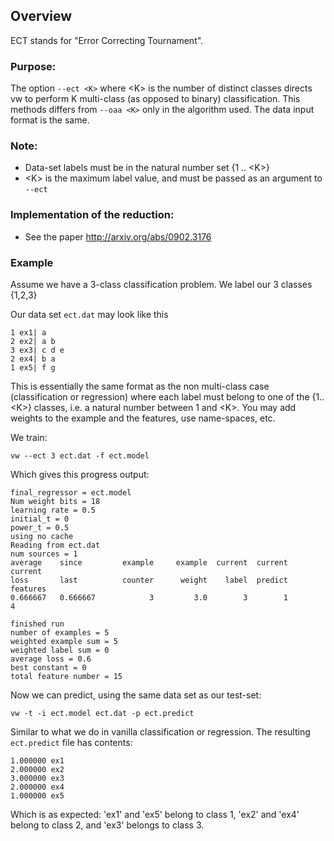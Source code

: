 ## Overview
ECT stands for "Error Correcting Tournament".

### Purpose:
The option `--ect <K>` where \<K\> is the number of distinct classes
directs vw to perform K multi-class (as opposed to binary)
classification.  This methods differs from `--oaa <K>` only in
the algorithm used.  The data input format is the same.

### Note:
* Data-set labels must be in the natural number set {1 .. \<K\>}
* \<K\> is the maximum label value, and must be passed as an argument to `--ect`

### Implementation of the reduction:                                     
* See the paper http://arxiv.org/abs/0902.3176

### Example

Assume we have a 3-class classification problem. We label our 3 classes {1,2,3}

Our data set `ect.dat` may look like this

    1 ex1| a
    2 ex2| a b
    3 ex3| c d e
    2 ex4| b a
    1 ex5| f g

This is essentially the same format as the non multi-class case
(classification or regression) where each label must belong to one
of the {1..\<K\>} classes, i.e. a natural number between 1 and
\<K\>. You may add weights to the example and the features, use
name-spaces, etc.

We train:

    vw --ect 3 ect.dat -f ect.model

Which gives this progress output:

    final_regressor = ect.model
    Num weight bits = 18
    learning rate = 0.5
    initial_t = 0
    power_t = 0.5
    using no cache
    Reading from ect.dat
    num sources = 1
    average    since         example     example  current  current  current
    loss       last          counter      weight    label  predict  features
    0.666667   0.666667            3         3.0        3        1         4

    finished run
    number of examples = 5
    weighted example sum = 5
    weighted label sum = 0
    average loss = 0.6
    best constant = 0
    total feature number = 15

Now we can predict, using the same data set as our test-set:

    vw -t -i ect.model ect.dat -p ect.predict

Similar to what we do in vanilla classification or regression.
The resulting `ect.predict` file has contents:

    1.000000 ex1
    2.000000 ex2
    3.000000 ex3
    2.000000 ex4
    1.000000 ex5

Which is as expected: 'ex1' and 'ex5' belong to class 1, 'ex2' and
'ex4' belong to class 2, and 'ex3' belongs to class 3.
